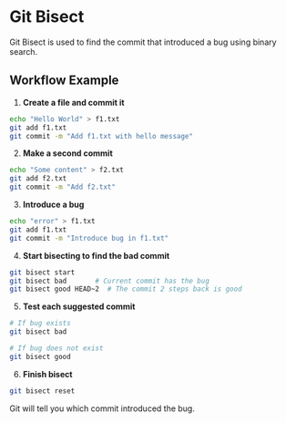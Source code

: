 # Git Bisect

Git Bisect is used to find the commit that introduced a bug using binary search.  

## Workflow Example

1. **Create a file and commit it**
```bash
echo "Hello World" > f1.txt
git add f1.txt
git commit -m "Add f1.txt with hello message"
```

2. **Make a second commit**
```bash
echo "Some content" > f2.txt
git add f2.txt
git commit -m "Add f2.txt"
```

3. **Introduce a bug**
```bash
echo "error" > f1.txt
git add f1.txt
git commit -m "Introduce bug in f1.txt"
```

4. **Start bisecting to find the bad commit**
```bash
git bisect start
git bisect bad       # Current commit has the bug
git bisect good HEAD~2  # The commit 2 steps back is good
```

5. **Test each suggested commit**
```bash
# If bug exists
git bisect bad

# If bug does not exist
git bisect good
```

6. **Finish bisect**
```bash
git bisect reset
```

Git will tell you which commit introduced the bug.

